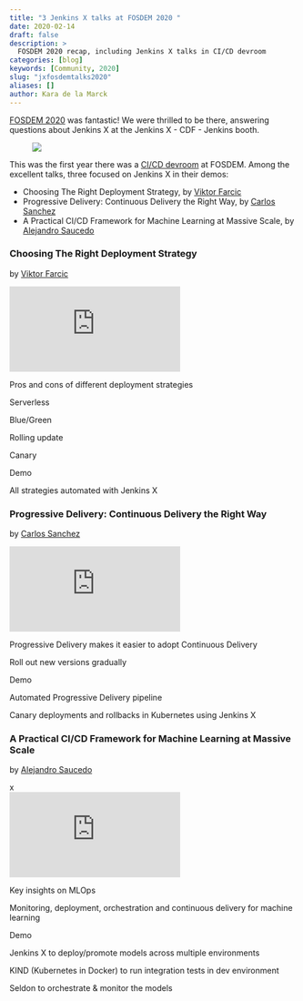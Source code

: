 ```yaml
---
title: "3 Jenkins X talks at FOSDEM 2020 "
date: 2020-02-14
draft: false
description: >
  FOSDEM 2020 recap, including Jenkins X talks in CI/CD devroom
categories: [blog]
keywords: [Community, 2020]
slug: "jxfosdemtalks2020"
aliases: []
author: Kara de la Marck
---
```


[FOSDEM 2020](https://fosdem.org/2020/) was fantastic! We were thrilled to be there, answering questions about Jenkins X at the Jenkins X - CDF - Jenkins booth. 

<figure>
<img src="/images/community/events/fosdem_booth.jpg" class="img-thumbnail"/>
</figure>

This was the first year there was a [CI/CD devroom](https://fosdem.org/2020/schedule/track/continuous_integration_and_continuous_deployment/) at FOSDEM. Among the excellent talks, three focused on Jenkins X in their demos:

* Choosing The Right Deployment Strategy, by [Viktor Farcic](https://technologyconversations.com/)
* Progressive Delivery: Continuous Delivery the Right Way, by [Carlos Sanchez](https://twitter.com/csanchez)
* A Practical CI/CD Framework for Machine Learning at Massive Scale, by [Alejandro Saucedo](https://twitter.com/axsaucedo)

### Choosing The Right Deployment Strategy
by [Viktor Farcic](https://technologyconversations.com/)

<section class="py-5">
    <div class="container">
      <div class="row">
        <div class="col-xs-12 col-lg-6">
          <div class="embed-responsive embed-responsive-16by9">
              <iframe class="embed-responsive-item" src="https://video.fosdem.org/2020/UB4.136/choosing_the_right_deployment_strategy.webm" frameborder="0"
              allow="autoplay; encrypted-media" allowfullscreen=""></iframe>
          </div>
        </div>
        <div class="col-sm-hidden col-lg-2"></div>
        <div class="col-sm-12 col-lg-4">
          <div class="w-100 w-50-ns tc">
            <p class="h3 m0 p0 pt3">Pros and cons of different deployment strategies</p>
            <p class class="f3">
              Serverless
            </p>
            <p class class="f3">
              Blue/Green
            </p>
            <p class class="f3">
              Rolling update
            </p>
            <p class class="f3">
              Canary
            </p>
            <p class="h3 m0 p0 pt3">Demo</p>
            <p class class="f3">
              All strategies automated with Jenkins X
            </p>
          </div>
        </div>
      </div>
    </div>
  </section>

### Progressive Delivery: Continuous Delivery the Right Way
by [Carlos Sanchez](https://twitter.com/csanchez)

  <section class="py-5">
    <div class="container">
      <div class="row">
        <div class="col-xs-12 col-lg-6">
          <div class="embed-responsive embed-responsive-16by9">
              <iframe class="embed-responsive-item" src="https://video.fosdem.org/2020/UB4.136/progressive_delivery.webm" frameborder="0"
              allow="autoplay; encrypted-media" allowfullscreen=""></iframe>
          </div>
        </div>
        <div class="col-sm-hidden col-lg-2"></div>
        <div class="col-sm-12 col-lg-4">
          <div class="w-100 w-50-ns tc">
            <p class class="f3">
              Progressive Delivery makes it easier to adopt Continuous Delivery
            </p>
            <p class class="f3">
              Roll out new versions gradually
            </p>
            <p class="h3 m0 p0 pt3">Demo</p>
            <p class class="f3">
              Automated Progressive Delivery pipeline
            </p>
            <p class class="f3">
              Canary deployments and rollbacks in Kubernetes using Jenkins X
            </p>
          </div>
        </div>
      </div>
    </div>
  </section>

### A Practical CI/CD Framework for Machine Learning at Massive Scale
by [Alejandro Saucedo](https://twitter.com/axsaucedo)

<section class="py-5">
    <div class="container">x
      <div class="row">
        <div class="col-xs-12 col-lg-6">
          <div class="embed-responsive embed-responsive-16by9">
              <iframe class="embed-responsive-item" src="https://video.fosdem.org/2020/UB4.136/a_practical_cicd_framework_for_machine_learning_at_massive_scale.webm" frameborder="0"
              allow="autoplay; encrypted-media" allowfullscreen=""></iframe>
          </div>
        </div>
        <div class="col-sm-hidden col-lg-2"></div>
        <div class="col-sm-12 col-lg-4">
          <div class="w-100 w-50-ns tc">
            <p class="h3 m0 p0 pt3"> Key insights on MLOps</p>
            <p class class="f3">
              Monitoring, deployment, orchestration and continuous delivery for machine learning
            </p>
            <p class="h3 m0 p0 pt3">Demo</p>
            <p class class="f3">
              Jenkins X to deploy/promote models across multiple environments
            </p>
            <p class class="f3">
              KIND (Kubernetes in Docker) to run integration tests in dev environment
            </p>
            <p class class="f3">
              Seldon to orchestrate & monitor the models
            </p>
          </div>
        </div>
      </div>
    </div>
  </section>

